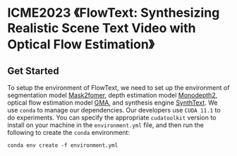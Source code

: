 # ICME2023 《FlowText: Synthesizing Realistic Scene Text Video with Optical Flow Estimation》
 ## Get Started
 To setup the environment of FlowText, we need to set up the environment of segmentation model [Mask2fomer](https://github.com/facebookresearch/Mask2Former), depth estimation model [Monodepth2](https://github.com/nianticlabs/monodepth2), optical flow estimation model [GMA](https://github.com/zacjiang/GMA), and synthesis engine [SynthText](https://github.com/ankush-me/SynthText). We use `conda` to manage our dependencies. Our developers use `CUDA 11.1` to do experiments. You can specify the appropriate `cudatoolkit` version to install on your machine in the `environment.yml` file, and then run the following to create the `conda` environment:
 ```
 conda env create -f environment.yml
 ```
